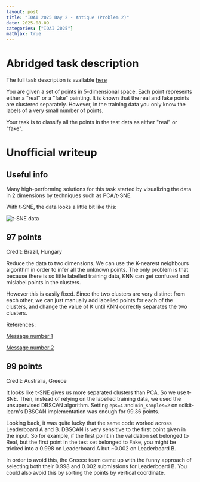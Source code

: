 ```yaml
---
layout: post
title: "IOAI 2025 Day 2 - Antique (Problem 2)"
date: 2025-08-09
categories: ["IOAI 2025"]
mathjax: true
---
```

# Abridged task description

The full task description is available [here](https://ioai.bohrium.com/competitions/4031420129?tab=introduce)

You are given a set of points in 5-dimensional space. Each point represents either a "real" or a "fake" painting. It is known that the real and fake points are clustered separately. However, in the training data you only know the labels of a very small number of points.

Your task is to classify all the points in the test data as either "real" or "fake".

# Unofficial writeup

## Useful info

Many high-performing solutions for this task started by visualizing the data in 2 dimensions by techniques such as PCA/t-SNE.

With t-SNE, the data looks a little bit like this:

![t-SNE data](https://i.imgur.com/bq6yqTD.png)

## 97 points
Credit: Brazil, Hungary

Reduce the data to two dimensions. We can use the K-nearest neighbours algorithm in order to infer all the unknown points. The only problem is that because there is so little labelled training data, KNN can get confused and mislabel points in the clusters.

However this is easily fixed. Since the two clusters are very distinct from each other, we can just manually add labelled points for each of the clusters, and change the value of K until KNN correctly separates the two clusters.


References:

[Message number 1](https://discord.com/channels/1271542282142748774/1394369012544311427/1403324750528512121)

[Message number 2](https://discord.com/channels/1271542282142748774/1394369012544311427/1403388985337839626)


## 99 points
Credit: Australia, Greece

It looks like t-SNE gives us more separated clusters than PCA. So we use t-SNE. Then, instead of relying on the labelled training data, we used the unsupervised DBSCAN algorithm. Setting `eps=4` and `min_samples=2` on scikit-learn's DBSCAN implementation was enough for 99.36 points.

Looking back, it was quite lucky that the same code worked across Leaderboard A and B. DBSCAN is very sensitive to the first point given in the input. So for example, if the first point in the validation set belonged to Real, but the first point in the test set belonged to Fake, you might be tricked into a 0.998 on Leaderboard A but ~0.002 on Leaderboard B.

In order to avoid this, the Greece team came up with the funny approach of selecting both their 0.998 and 0.002 submissions for Leaderboard B. You could also avoid this by sorting the points by vertical coordinate.


